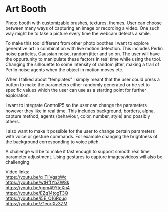 # Art Booth
Photo booth with customizable brushes, textures,
themes. User can choose between many ways of capturing
an image or recording a video. One such way might
be to take a picture every time the webcam detects a smile.

To make this tool different from other photo boothes I want to explore generative art in combination with live motion detection.
This includes Perlin noise particles, Gaussian noise, random jitter and so on. The user will have the oppurtunity to manipulate
these factors in real time while using the tool. Changing the silhouette to some intensity of random jitter, making a trail of
Perlin noise agents when the object in motion moves etc.

When I talked about "templates" I simply meant that the user could press a button to make the parameters either randomly generated
or be set to specific values which the user can use as a starting point for further exploration.

I want to integrate ControlP5 so the user can change the parameters
however they like in real time. This includes background, borders,
alpha, capture method, agents (behaviour, color, number, style) and 
possibly others.

I also want to make it possible for the user to change certain parameters
with voice or gesture commands. For example changing the brightness of
the background corresponding to voice pitch.

A challenge will be to make it fast enough to support smooth real time 
parameter adjustment. Using gestures to capture images/videos will also be
challenging. 


Video links: <br />
https://youtu.be/q_TIlVgabWc <br />
https://youtu.be/wtHffYbZW8k <br />
https://youtu.be/gpm49YtcXn4 <br />
https://youtu.be/EZq14togT3Q <br />
https://youtu.be/i5E_O16Rpug <br />
https://youtu.be/Z1eorIXz3ZM
